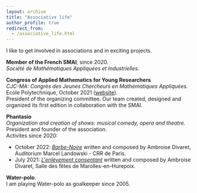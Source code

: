 ```yaml
---
layout: archive
title: "Associative life"
author_profile: true
redirect_from:
  - /associative_life.html
---
```


I like to get involved in associations and in exciting projects.

**Member of the French SMAI**, since 2020.   
*Société de Mathématiques Appliquées et Industrielles.*   

**Congress of Applied Mathematics for Young Researchers**   
*CJC-MA: Congrès des Jeunes Chercheurs en Mathématiques Appliquées.*   
Ecole Polytechnique, October 2021 ([website](https://cjc-ma2021.github.io/)).   
President of the organizing committee. Our team created, designed and organized its first edition in collaboration with the SMAI.   

**Phantasio**   
*Organization and creation of shows: musical comedy, opera and theatre.*   
President and founder of the association.   
Activites since 2020:  
- October 2022: [*Barbe-Noire*](/files/phantasio/2022-10-barbe-noire.jpg) written and composed by Ambroise Divaret, Auditorium Marcel Landowski - CRR de Paris. 
- July 2021: [*L'enlèvement consentant*](/files/phantasio/2021-07-enlevement-consentant.jpg) written and composed by Ambroise Divaret, Salle des fêtes de Marolles-en-Hurepoix. 

**Water-polo**.  
I am playing Water-polo as goalkeeper since 2005.

